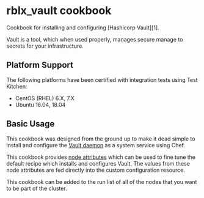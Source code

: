 # rblx_vault cookbook

Cookbook for installing and configuring [Hashicorp Vault][1].

Vault is a tool, which when used properly, manages secure manage to
secrets for your infrastructure.

## Platform Support
The following platforms have been certified with integration tests
using Test Kitchen:

- CentOS (RHEL) 6.X, 7.X
- Ubuntu 16.04, 18.04

## Basic Usage
This cookbook was designed from the ground up to make it dead simple
to install and configure the [Vault daemon][0] as a system service
using Chef.

This cookbook provides
[node attributes](attributes/default.rb) which can be used to fine
tune the default recipe which installs and configures Vault. The
values from these node attributes are fed directly into the custom
configuration resource.

This cookbook can be added to the run list of all of the nodes that
you want to be part of the cluster.

[0]: https://www.vaultproject.io
